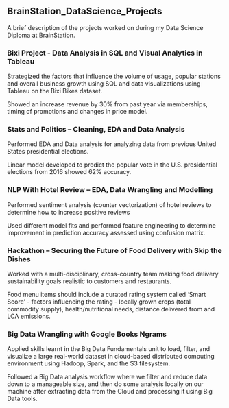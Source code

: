 ## BrainStation_DataScience_Projects
A brief description of the projects worked on during my Data Science Diploma at BrainStation.


### Bixi Project - Data Analysis in SQL and Visual Analytics in Tableau
Strategized the factors that influence the volume of usage, popular stations and overall business growth using SQL and data visualizations
using Tableau on the Bixi Bikes dataset. 

Showed an increase revenue by 30% from past year via memberships, timing of promotions and changes in price model.

### Stats and Politics – Cleaning, EDA and Data Analysis
Performed EDA and Data analysis for analyzing data from previous United States presidential elections. 

Linear model developed to predict the popular vote in the U.S. presidential elections from 2016 showed 62% accuracy.

### NLP With Hotel Review – EDA, Data Wrangling and Modelling
Performed sentiment analysis (counter vectorization) of hotel reviews to determine how to increase positive reviews

Used different model fits and performed feature engineering to determine improvement in prediction accuracy assessed using confusion 
matrix.

### Hackathon – Securing the Future of Food Delivery with Skip the Dishes
Worked with a multi-disciplinary, cross-country team making food delivery sustainability goals realistic to customers and restaurants. 

Food menu items should include a curated rating system called ‘Smart Score’ - factors influencing the rating - locally grown crops 
(total commodity supply), health/nutritional needs, distance delivered from and LCA emissions.

### Big Data Wrangling with Google Books Ngrams
Applied skills learnt in the Big Data Fundamentals unit to load, filter, and visualize a large real-world dataset in cloud-based 
distributed computing environment using Hadoop, Spark, and the S3 filesystem.

Followed a Big Data analysis workflow where we filter and reduce data down to a manageable size, and then do some analysis locally on 
our machine after extracting data from the Cloud and processing it using Big Data tools. 
